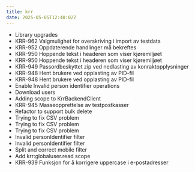 ```yaml
---
title: krr
date: 2025-05-05T12:40:02Z
---
```

- Library upgrades
- KRR-962 Valgmulighet for overskriving i import av testdata
- KRR-952 Oppdaterende handlinger må bekreftes
- KRR-950 Hoppende tekst i headeren som viser kjøremiljøet
- KRR-950 Hoppende tekst i headeren som viser kjøremiljøet
- KRR-949 Passordbeskyttet zip ved nedlasting av konraktopplysninger
- KRR-948 Hent brukere ved opplasting av PID-fil
- KRR-948 Hent brukere ved opplasting av PID-fil
- Enable Invalid person identifier operations
- Download users
- Adding scope to KrrBackendClient
- KRR-945 Masseopprettelse av testpostkasser
- Refactor to support bulk delete
- Trying to fix CSV problem
- Trying to fix CSV problem
- Trying to fix CSV problem
- Invalid personIdentifier filter
- Invalid personIdentifier filter
- Split and correct mobile filter
- Add krr:globaluser.read scope
- KRR-939 Funksjon for å korrigere uppercase i e-postadresser

